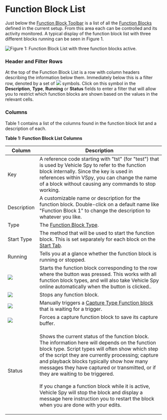 # Function Block List

Just below the [Function Block Toolbar](function-blocks-toolbar.md) is a list of all the [Function Blocks](./) defined in the current setup. From this area each can be controlled and its activity monitored. A typical display of the function block list with three different blocks running can be seen in Figure 1.

![Figure 1: Function Block List with three function blocks active.](../../../.gitbook/assets/function\_block\_list.gif)

### Header and Filter Rows

At the top of the Function Block List is a row with column headers describing the information below them. Immediately below this is a filter row, denoted by a set of ![](https://cdn.intrepidcs.net/support/VehicleSpy/assets/function\_block\_list\_filter.gif) symbols. Click on this symbol in the **Description**, **Type**, **Running** or **Status** fields to enter a filter that will allow you to restrict which function blocks are shown based on the values in the relevant cells.

### Columns

Table 1 contains a list of the columns found in the function block list and a description of each.

**Table 1: Function Block List Columns**

| Column                                                                                       | Description                                                                                                                                                                                                                                                                                                                                                                                                                                                                                                                                    |
| -------------------------------------------------------------------------------------------- | ---------------------------------------------------------------------------------------------------------------------------------------------------------------------------------------------------------------------------------------------------------------------------------------------------------------------------------------------------------------------------------------------------------------------------------------------------------------------------------------------------------------------------------------------- |
| Key                                                                                          | A reference code starting with "tst" (for "test") that is used by Vehicle Spy to refer to the function block internally. Since the key is used in references within VSpy, you can change the name of a block without causing any commands to stop working.                                                                                                                                                                                                                                                                                     |
| Description                                                                                  | A customizable name or description for the function block. Double-click on a default name like "Function Block 1" to change the description to whatever you like.                                                                                                                                                                                                                                                                                                                                                                              |
| Type                                                                                         | The [Function Block Type](function-blocks-types/).                                                                                                                                                                                                                                                                                                                                                                                                                                                                                             |
| Start Type                                                                                   | The method that will be used to start the function block. This is set separately for each block on the [Start Tab](function-block-start-tab.md).                                                                                                                                                                                                                                                                                                                                                                                               |
| Running                                                                                      | Tells you at a glance whether the function block is running or stopped.                                                                                                                                                                                                                                                                                                                                                                                                                                                                        |
| ![](https://cdn.intrepidcs.net/support/VehicleSpy/assets/function\_block\_list\_play.gif)    | Starts the function block corresponding to the row where the button was pressed. This works with all function block types, and will also take Vehicle Spy online automatically when the button is clicked..                                                                                                                                                                                                                                                                                                                                    |
| ![](https://cdn.intrepidcs.net/support/VehicleSpy/assets/function\_block\_list\_stop.gif)    | Stops any function block.                                                                                                                                                                                                                                                                                                                                                                                                                                                                                                                      |
| ![](https://cdn.intrepidcs.net/support/VehicleSpy/assets/function\_block\_list\_trigger.gif) | Manually triggers a [Capture Type Function block](function-blocks-types/capture-type-function-block/) that is waiting for a trigger.                                                                                                                                                                                                                                                                                                                                                                                                           |
| ![](https://cdn.intrepidcs.net/support/VehicleSpy/assets/function\_block\_list\_save.gif)    | Forces a capture function block to save its capture buffer.                                                                                                                                                                                                                                                                                                                                                                                                                                                                                    |
| Status                                                                                       | <p>Shows the current status of the function block. The information here will depends on the function block type. Script types will often show which step of the script they are currently processing; capture and playback blocks typically show how many messages they have captured or transmitted, or if they are waiting to be triggered.<br><br>If you change a function block while it is active, Vehicle Spy will stop the block and display a message here instruction you to restart the block when you are done with your edits.</p> |
